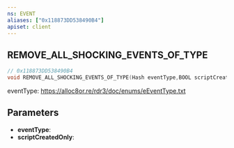 ```yaml
---
ns: EVENT
aliases: ["0x118873DD538490B4"]
apiset: client
---
```

## REMOVE_ALL_SHOCKING_EVENTS_OF_TYPE

```c
// 0x118873DD538490B4
void REMOVE_ALL_SHOCKING_EVENTS_OF_TYPE(Hash eventType,BOOL scriptCreatedOnly);
```

eventType: https://alloc8or.re/rdr3/doc/enums/eEventType.txt

## Parameters
* **eventType**:
* **scriptCreatedOnly**:



